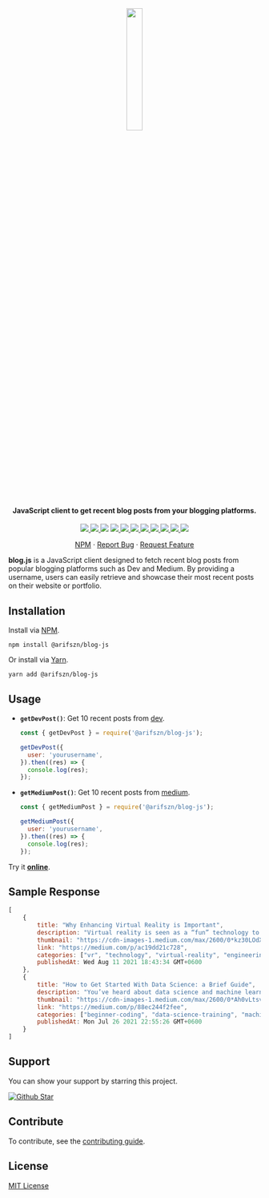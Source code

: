 <br/>

<p align="center">
  <h1 align="center">
    <img src="https://user-images.githubusercontent.com/45073703/227423738-48c622ed-908b-4259-9917-e6a8ae0e0742.png" width="25%">
  </h1>

  <h4 align="center">JavaScript client to get recent blog posts from your blogging platforms.</h4>

  <p align="center">
    <a href="https://www.npmjs.com/package/@arifszn/blog-js">
      <img src="https://img.shields.io/npm/v/@arifszn/blog-js"/>
    </a>
    <a href="https://www.npmjs.com/package/@arifszn/blog-js">
      <img src="https://img.shields.io/npm/dt/@arifszn/blog-js"/>
    </a>
    <img src="https://img.shields.io/bundlephobia/min/@arifszn/blog-js"/>
    <a href="https://github.com/arifszn/blog.js/actions/workflows/test.yml">
      <img src="https://github.com/arifszn/blog.js/actions/workflows/test.yml/badge.svg"/>
    </a>
    <a href="https://codeclimate.com/github/arifszn/blog.js/test_coverage">
      <img src="https://api.codeclimate.com/v1/badges/f756d2df72c22b64b943/test_coverage" />
    </a>
    <a href="https://codeclimate.com/github/arifszn/blog.js/maintainability">
      <img src="https://api.codeclimate.com/v1/badges/c60f42d7d0b61bd33e98/maintainability" />
    </a>
    <a href="https://github.com/arifszn/blog.js/issues">
      <img src="https://img.shields.io/github/issues/arifszn/blog.js"/>
    </a>
    <a href="https://github.com/arifszn/blog.js/stargazers">
      <img src="https://img.shields.io/github/stars/arifszn/blog.js"/>
    </a>
    <a href="https://github.com/arifszn/blog.js/blob/main/CONTRIBUTING.md">
      <img src="https://img.shields.io/badge/contributions-welcome-brightgreen.svg?style=flat"/>
    </a>
    <a href="https://github.com/arifszn/blog.js/blob/main/LICENSE">
      <img src="https://img.shields.io/github/license/arifszn/blog.js"/>
    </a>
    <a href="https://twitter.com/intent/tweet?url=https://github.com/arifszn/blog.js&hashtags=javascript,nodejs,opensource,js,webdev,developers">
      <img src="https://img.shields.io/twitter/url?style=social&url=https%3A%2F%2Fgithub.com%2Farifszn%2Fblog.js"/>
    </a>
  </p>

  <p align="center">
    <a href="https://www.npmjs.com/package/@arifszn/blog-js">NPM</a>
    ·
    <a href="https://github.com/arifszn/blog.js/issues">Report Bug</a>
    ·
    <a href="https://github.com/arifszn/blog.js/discussions">Request Feature</a>
  </p>
</p>

**blog.js** is a JavaScript client designed to fetch recent blog posts from popular blogging platforms such as Dev and Medium. By providing a username, users can easily retrieve and showcase their most recent posts on their website or portfolio.

## Installation

Install via <a href="https://www.npmjs.com/package/@arifszn/blog-js">NPM</a>.

```
npm install @arifszn/blog-js
```

Or install via <a href="https://yarnpkg.com/package/@arifszn/blog-js">Yarn</a>.

```
yarn add @arifszn/blog-js
```

## Usage

- **`getDevPost()`**: Get 10 recent posts from [dev](https://dev.to).

  ```js
  const { getDevPost } = require('@arifszn/blog-js');

  getDevPost({
    user: 'yourusername',
  }).then((res) => {
    console.log(res);
  });
  ```

- **`getMediumPost()`**: Get 10 recent posts from [medium](https://medium.com).

  ```js
  const { getMediumPost } = require('@arifszn/blog-js');

  getMediumPost({
    user: 'yourusername',
  }).then((res) => {
    console.log(res);
  });
  ```

Try it **[online](https://stackblitz.com/edit/blog-js-online?file=index.js)**.

## Sample Response

```js
[
    {
        title: "Why Enhancing Virtual Reality is Important",
        description: "Virtual reality is seen as a “fun” technology to some without much...",
        thumbnail: "https://cdn-images-1.medium.com/max/2600/0*kz30LOdXT8CyOymh",
        link: "https://medium.com/p/ac19dd21c728",
        categories: ["vr", "technology", "virtual-reality", "engineering", "artificial-intelligence"],
        publishedAt: Wed Aug 11 2021 18:43:34 GMT+0600
    },
    {
        title: "How to Get Started With Data Science: a Brief Guide",
        description: "You’ve heard about data science and machine learning, and you want to get started. Maybe you hear...",
        thumbnail: "https://cdn-images-1.medium.com/max/2600/0*Ah0vLtsvxqUvRWuS",
        link: "https://medium.com/p/88ec244f2fee",
        categories: ["beginner-coding", "data-science-training", "machine-learning-course"],
        publishedAt: Mon Jul 26 2021 22:55:26 GMT+0600
    }
]
```

## Support

<p>You can show your support by starring this project.</p>
<a href="https://github.com/arifszn/blog.js/stargazers">
  <img src="https://img.shields.io/github/stars/arifszn/blog.js?style=social" alt="Github Star">
</a>

## Contribute

To contribute, see the [contributing guide](https://github.com/arifszn/blog.js/blob/main/CONTRIBUTING.md).

## License

[MIT License](https://github.com/arifszn/blog.js/blob/main/LICENSE)
